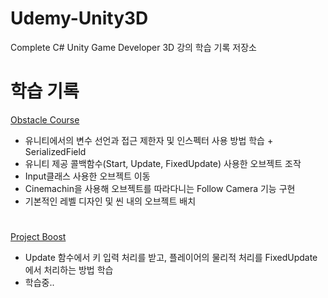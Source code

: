 # Udemy-Unity3D
 Complete C# Unity Game Developer 3D 강의 학습 기록 저장소


# 학습 기록

<a href=https://github.com/Nyppp/Udemy-Unity3D/tree/main/Obstacle%20Course>Obstacle Course</a>
- 유니티에서의 변수 선언과 접근 제한자 및 인스펙터 사용 방법 학습 + SerializedField
- 유니티 제공 콜백함수(Start, Update, FixedUpdate) 사용한 오브젝트 조작
- Input클래스 사용한 오브젝트 이동
- Cinemachin을 사용해 오브젝트를 따라다니는 Follow Camera 기능 구현
- 기본적인 레벨 디자인 및 씬 내의 오브젝트 배치


#

<a href=https://github.com/Nyppp/Udemy-Unity3D/tree/main/ProjectBoost>Project Boost</a>
- Update 함수에서 키 입력 처리를 받고, 플레이어의 물리적 처리를 FixedUpdate에서 처리하는 방법 학습
- 학습중..
